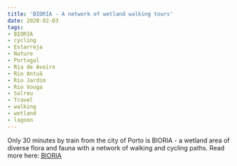 ```yaml
---
title: 'BIORIA - A network of wetland walking tours'
date: 2020-02-03
tags: 
- BIORIA
- cycling
- Estarreja
- Nature
- Portugal 
- Ria de Aveiro
- Rio Antuã
- Rio Jardim
- Rio Vouga
- Salreu
- Travel
- walking
- wetland 
- lagoon
---
```

Only 30 minutes by train from the city of Porto is BIORIA - a wetland area of diverse flora and fauna with a network of walking and cycling paths. Read more here: [BIORIA](http://www.bioria.com/apresentacao)
